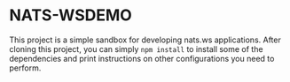 # NATS-WSDEMO

This project is a simple sandbox for developing nats.ws applications.
After cloning this project, you can simply `npm install` to install
some of the dependencies and print instructions on other configurations
you need to perform.



